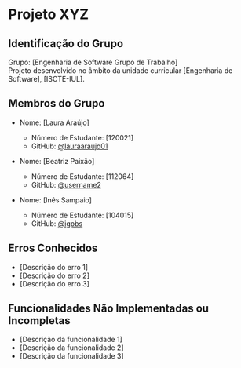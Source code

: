 # Projeto XYZ

## Identificação do Grupo
Grupo: [Engenharia de Software Grupo de Trabalho]  
Projeto desenvolvido no âmbito da unidade curricular [Engenharia de Software], [ISCTE-IUL].  

## Membros do Grupo
- Nome: [Laura Araújo]  
  - Número de Estudante: [120021]
  - GitHub: [@lauraaraujo01](https://github.com/lauraaraujo01/)  

- Nome: [Beatriz Paixão]  
  - Número de Estudante: [112064]  
  - GitHub: [@username2](https://github.com/biapaixao53)  

- Nome: [Inês Sampaio]  
  - Número de Estudante: [104015]  
  - GitHub: [@igpbs](https://github.com/igpbs)  

## Erros Conhecidos
- [Descrição do erro 1]  
- [Descrição do erro 2]  
- [Descrição do erro 3]  

## Funcionalidades Não Implementadas ou Incompletas
- [Descrição da funcionalidade 1]  
- [Descrição da funcionalidade 2]  
- [Descrição da funcionalidade 3]
